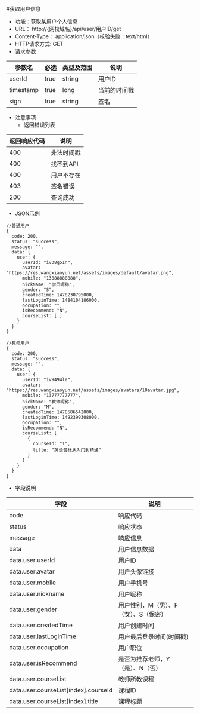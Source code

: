 #获取用户信息
* 功能：获取某用户个人信息
* URL： http://{网校域名}/api/user/用户ID/get
* Content-Type： application/json（校验失败：text/html）
* HTTP请求方式: GET
* 请求参数

|参数名|	必选|	类型及范围|	说明|
|--|--|--|--|
|userId	|true|	string|	用户ID|
|timestamp|	true|	long|	当前的时间戳|
|sign|	true|	string|	签名|

* 注意事项
  * 返回错误列表

| 返回响应代码 | 说明     |
|----------- | -------- |
|400         | 非法时间戳 |
|400         |	找不到API|
|400         |	用户不存在|
|403         |	签名错误  |
|200         |	查询成功  |

* JSON示例
````
//普通用户
{
  code: 200,
  status: "success",
  message: "",
  data: {
	user: {
	  userId: "iv38g51n",
	  avatar: "https://res.wangxiaoyun.net/assets/images/default/avatar.png",
	  mobile: "13888888888",
	  nickName: "学员昵称",
	  gender: "S",
	  createdTime: 1478230795000,
	  lastLoginTime: 1484104186000,
	  occupation: "",
	  isRecommend: "N",
	  courseList: [ ]
	}
  }
}
````
`````
//教师用户
{
  code: 200,
  status: "success",
  message: "",
  data: {
	user: {
	  userId: "iv9494le",
	  avatar: "https://res.wangxiaoyun.net/assets/images/avatars/10avatar.jpg",
	  mobile: "13777777777",
	  nickName: "教师昵称",
	  gender: "M",
	  createdTime: 1478586542000,
	  lastLoginTime: 1492399308000,
	  occupation: "",
	  isRecommend: "N",
	  courseList: [
	    {
	  	  courseId: "1",
	  	  title: "英语音标从入门到精通"
	    }
	  ]
  	}
  }
}
``````
* 字段说明

|字段|	说明|
|---|----|
|code	|响应代码|
|status|	响应状态|
|message	|响应信息|
|data|	用户信息数据|
|data.user.userId	|用户ID|
|data.user.avatar	|用户头像链接|
|data.user.mobile	|用户手机号|
|data.user.nickname	|用户昵称|
|data.user.gender	|用户性别，M（男）、F（女）、S（保密）|
|data.user.createdTime|	用户创建时间|
|data.user.lastLoginTime|	用户最后登录时间(时间戳)|
|data.user.occupation	|用户职位|
|data.user.isRecommend	|是否为推荐老师，Y（是）、N（否）|
|data.user.courseList	|教师所教课程|
|data.user.courseList\[index\].courseId	|课程ID|
|data.user.courseList\[index\].title	|课程标题|
